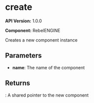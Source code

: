 # create

**API Version:** 1.0.0

**Component:** RebelENGINE

Creates a new component instance

## Parameters

- **name**: The name of the component

## Returns

: A shared pointer to the new component

